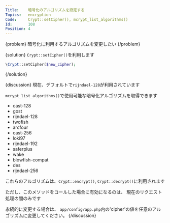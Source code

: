 ```yaml
---
Title:    暗号化のアルゴリズムを設定する
Topics:   encryption
Code:     Crypt::setCipher(), mcrypt_list_algorithms()
Id:       108
Position: 4
---
```


{problem}
暗号化に利用するアルゴリズムを変更したい
{/problem}

{solution}
`Crypt::setCipher()`を利用します

```php
\Crypt::setCipher($new_cipher);
```
{/solution}

{discussion}
現在、デフォルトで`rijndael-128`が利用されています

`mcrypt_list_algorithms()`で使用可能な暗号化アルゴリズムを取得できます

* cast-128
* gost
* rijndael-128
* twofish
* arcfour
* cast-256
* loki97
* rijndael-192
* saferplus
* wake
* blowfish-compat
* des
* rijndael-256

これらのアルゴリズムは、`Crypt::encrypt()`, `Crypt::decrypt()`に利用されます

ただし、このメソッドをコールした場合に有効になるのは、
現在のリクエスト処理の間のみです

永続的に変更する場合は、
`app/config/app.php`内の'cipher'の値を任意のアルゴリズムに変更してください。
{/discussion}
